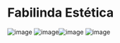 # Fabilinda Estética
![image](https://github.com/terezafabiula/fabilindaestetica/assets/150807884/6722a2a2-7e32-47d9-91b0-a54f73010d93) ![image](https://github.com/terezafabiula/fabilindaestetica/assets/150807884/732e0fc2-eb5a-410f-800e-005a31d81793)![image](https://github.com/terezafabiula/fabilindaestetica/assets/150807884/ab1c1146-5fe9-43b8-abab-f72ef7852038) ![image](https://github.com/terezafabiula/fabilindaestetica/assets/150807884/4fa8d19c-ce61-47a3-ae1c-134a107cf0b3)



